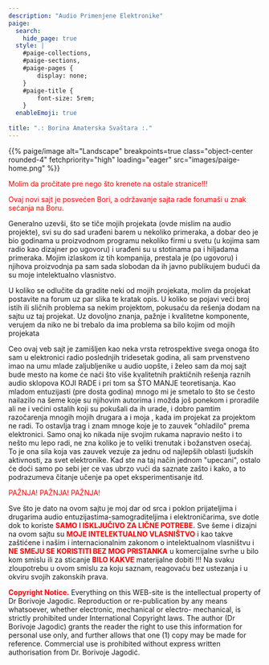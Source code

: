 ```yaml
---
description: "Audio Primenjene Elektronike"
paige:
  search:
    hide_page: true
  style: |
    #paige-collections,
    #paige-sections,
    #paige-pages {
        display: none;
    }
    #paige-title {
        font-size: 5rem;
    }
  enableEmoji: true
   
title: ".: Borina Amaterska Svaštara :."
---
```


<p>{{% paige/image alt="Landscape" breakpoints=true class="object-center rounded-4" fetchpriority="high" loading="eager" src="images/paige-home.png" %}}</p>

<p style="color: #ff0000" class="display-7 fw-bold h2 text-center">Molim da pročitate pre nego što krenete na ostale stranice!!!</p>

<p style="color: #ff0000" class="display-7 fw-bold h2 text-center" id="home-comment">Ovaj novi sajt je posvećen Bori, a održavanje sajta rade forumaši u znak sećanja na Boru.</p>

<div class="container-fluid">
    <div class="justify-content-center row">
        <div class="col col-auto col-lg-7 px-0">
            <p class="lead text-center">Generalno uzevši, što se tiče mojih projekata (ovde mislim na audio projekte), svi su do sad urađeni barem u nekoliko primeraka, a dobar deo je bio godinama u proizvodnom programu nekoliko firmi u svetu (u kojima sam radio kao dizajner po ugovoru) i urađeni su u stotinama pa i hiljadama primeraka. Mojim izlaskom iz tih kompanija, prestala je (po ugovoru) i njihova proizvodnja pa sam sada slobodan da ih javno publikujem budući da su moje intelektualno vlasnistvo.</p>
            <p class="lead text-center">U koliko se odlučite da gradite neki od mojih projekata, molim da projekat postavite na forum uz par slika te kratak opis. U koliko se pojavi veći broj istih ili sličnih problema sa nekim projektom, pokusaću da rešenja dodam na sajtu uz taj projekat. Uz dovoljno znanja, pažnje i kvalitetne komponente, verujem da niko ne bi trebalo da ima problema sa bilo kojim od mojih projekata</p>
            <p class="lead text-center">Ceo ovaj veb sajt je zamišljen kao neka vrsta retrospektive svega onoga što sam u elektronici radio poslednjih tridesetak godina, ali sam prvenstveno imao na umu mlade zaljubljenike u audio uopšte, i želeo sam da moj sajt bude mesto na kome će naći što više kvalitetnih praktičnih rešenja raznih audio sklopova KOJI RADE i pri tom sa ŠTO MANJE teoretisanja. Kao mladom entuzijasti (pre dosta godina) mnogo mi je smetalo to što se često nailazilo na šeme koje su njihovim autorima i možda još ponekom i proradile ali ne i većini ostalih koji su pokušali da ih urade, i dobro pamtim razočarenja mnogih mojih drugara a i moja , kada im projekat za projektom ne radi. To ostavlja trag i znam mnoge koje je to zauvek "ohladilo" prema elektronici. Samo onaj ko nikada nije svojim rukama napravio nešto i to nešto mu lepo radi, ne zna koliko je to veliki trenutak i božanstven osećaj. To je ona sila koja vas zauvek vezuje za jednu od najlepših oblasti ljudskih aktivnosti, za svet elektronike. Kad ste na taj način jednom "upecani", ostalo će doći samo po sebi jer ce vas ubrzo vući da saznate zašto i kako, a to podrazumeva čitanje učenje pa opet eksperimentisanje itd.</p>

<p style="color: #ff0000" class="display-7 fw-bold h2 text-center">PAŽNJA! PAŽNJA! PAŽNJA!</p>
           <p class="lead text-center">Sve što je dato na ovom sajtu je moj dar od srca i poklon prijateljima i drugarima audio entuzijastima-samograditeljima i elektroničarima, sve dotle dok to koriste <span style="color: #ff0000; font-weight: bold;"> SAMO I ISKLJUČIVO ZA LIČNE POTREBE.</span> Sve šeme i dizajni na ovom sajtu su <span style="color: #ff0000; font-weight: bold;">MOJE INTELEKTUALNO VLASNIŠTVO</span> i kao takve zaštićene i našim i internacionalnim zakonom o intelektualnom vlasništvu i <span style="color: #ff0000; font-weight: bold;">NE SMEJU SE KORISTITI BEZ MOG PRISTANKA</span> u komercijalne svrhe u bilo kom smislu ili za sticanje <span style="color: #ff0000; font-weight: bold;">BILO KAKVE</span> materijalne dobiti !!! Na svaku zloupotrebu u ovom smislu za koju saznam, reagovaću bez ustezanja i u okviru svojih zakonskih prava.</p>
           <p class="lead text-center"><span style="color: #ff0000; font-weight: bold;">Copyright Notice.</span> Everything on this WEB-site is the intellectual property of Dr Borivoje Jagodic. Reproduction or re-publication by any means whatsoever, whether electronic, mechanical or electro- mechanical, is strictly prohibited under International Copyright laws. The author (Dr Borivoje Jagodic) grants the reader the right to use this information for personal use only, and further allows that one (1) copy may be made for reference. Commercial use is prohibited without express written authorisation from Dr. Borivoje Jagodić.</p>
        </div>
    </div>
</div>

<!--<div class="column-gap-3 d-flex display-6 justify-content-center mb-3">
    <a title="E-Mail" href="mailto:kia_ora@ptt.yu">{{< paige/icon class="bi bi-envelope-at-fill" >}}</a>
</div>-->
